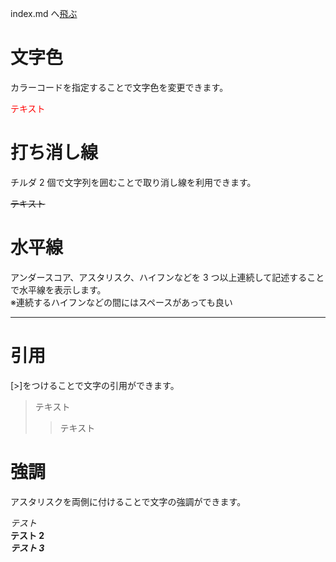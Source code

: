 index.md へ[飛ぶ](https://github.com/H-tashiro08/githubpage/blob/main/index.md)

# 文字色

カラーコードを指定することで文字色を変更できます。

<font color="red">テキスト</font>

# 打ち消し線

チルダ 2 個で文字列を囲むことで取り消し線を利用できます。

~~テキスト~~

# 水平線

アンダースコア、アスタリスク、ハイフンなどを 3 つ以上連続して記述することで水平線を表示します。  
※連続するハイフンなどの間にはスペースがあっても良い

---

# 引用

[>]をつけることで文字の引用ができます。

> テキスト
>
> > テキスト

# 強調

アスタリスクを両側に付けることで文字の強調ができます。

_テスト_  
**テスト 2**  
**_テスト 3_**
